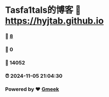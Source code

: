# Tasfa1tals的博客 :link: https://hyjtab.github.io 
### :page_facing_up: [8](https://hyjtab.github.io/tag.html) 
### :speech_balloon: 0 
### :hibiscus: 14052 
### :alarm_clock: 2024-11-05 21:04:30 
### Powered by :heart: [Gmeek](https://github.com/Meekdai/Gmeek)
